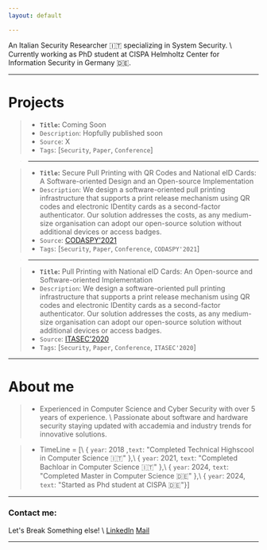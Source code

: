 ```yaml
---
layout: default

---
```


An Italian Security Researcher 🇮🇹 specializing in System Security. \\
Currently working as PhD student at CISPA Helmholtz Center for Information Security in Germany 🇩🇪.

---


# Projects

<!-- >--- -->

>* **`Title`:** Coming Soon 
>* `Description`: Hopfully published soon  
>* `Source`: X
>* `Tags`: [`Security`, `Paper`, `Conference`]

>---

>* **`Title`:** Secure Pull Printing with QR Codes and National eID Cards: A Software-oriented Design and an Open-source Implementation 
>* `Description`: We design a software-oriented pull printing infrastructure that supports a print release mechanism using QR codes and electronic IDentity cards as a second-factor authenticator. Our solution addresses the costs, as any medium-size organisation can adopt our open-source solution without additional devices or access badges. 
>* `Source`: [CODASPY'2021](https://dl.acm.org/doi/10.1145/3422337.3447847)
>* `Tags`: [`Security`, `Paper`, `Conference`, `CODASPY'2021`]



>---

>* **`Title`:** Pull Printing with National eID Cards: An Open-source and Software-oriented Implementation 
>* `Description`: We design a software-oriented pull printing infrastructure that supports a print release mechanism using QR codes and electronic IDentity cards as a second-factor authenticator. Our solution addresses the costs, as any medium-size organisation can adopt our open-source solution without additional devices or access badges. 
>* `Source`: [ITASEC'2020](https://st.fbk.eu/news/2020/01/07/papers-accepted-at-itasec-2020/)
>* `Tags`: [`Security`, `Paper`, `Conference`, `ITASEC'2020`]




---



# About me
>* Experienced in Computer Science and Cyber Security with over 5 years of experience. \\
Passionate about software and hardware security staying updated with accademia and industry trends for innovative solutions.

>* TimeLine = [\\
>  { `year`: 2018 ,`text`: "Completed Technical Highscool in Computer Science 🇮🇹" },\\
>  { `year`: 2021, `text`: "Completed Bachloar in Computer Science 🇮🇹" },\\
>  { `year`: 2024, `text`: "Completed Master in Computer Science 🇩🇪" },\\
>  { `year`: 2024, `text`: "Started as Phd student at CISPA 🇩🇪"}] 

---

### Contact me: 

Let's Break Something else! \\
[LinkedIn](https://www.linkedin.com/in/matteoleonelli/)
[Mail](mailto:matteoleonelli99@gmail.com)

---
